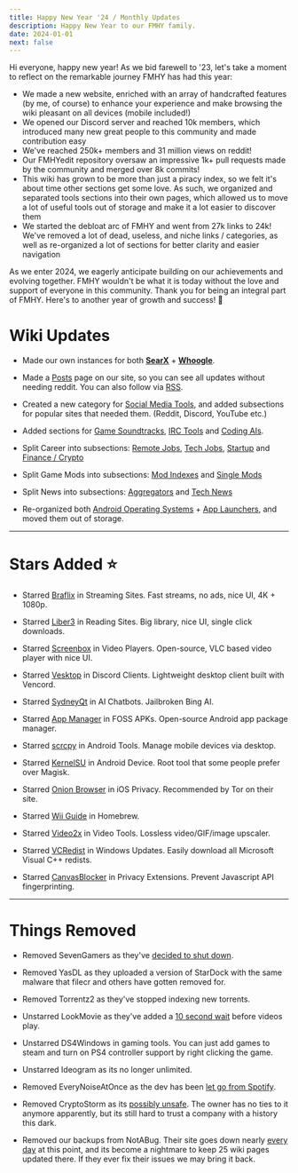```yaml
---
title: Happy New Year '24 / Monthly Updates
description: Happy New Year to our FMHY family.
date: 2024-01-01
next: false
---
```

<Post authors="['nbats', 'zinklog', 'Q', 'Kai', 'taskylizard']" />

Hi everyone, happy new year! As we bid farewell to '23, let's take a moment to reflect on the remarkable journey FMHY has had this year:

- We made a new website, enriched with an array of handcrafted features (by me, of course) to enhance your experience and make browsing the wiki pleasant on all devices (mobile included!)
- We opened our Discord server and reached 10k members, which introduced many new great people to this community and made contribution easy
- We've reached 250k+ members and 31 million views on reddit!
- Our FMHYedit repository oversaw an impressive 1k+ pull requests made by the community and merged over 8k commits!
- This wiki has grown to be more than just a piracy index, so we felt it's about time other sections get some love. As such, we organized and separated tools sections into their own pages, which allowed us to move a lot of useful tools out of storage and make it a lot easier to discover them
- We started the debloat arc of FMHY and went from 27k links to 24k! We've removed a lot of dead, useless, and niche links / categories, as well as re-organized a lot of sections for better clarity and easier navigation

As we enter 2024, we eagerly anticipate building on our achievements and evolving together. FMHY wouldn't be what it is today without the love and support of everyone in this community. Thank you for being an integral part of FMHY. Here's to another year of growth and success! 💙

# Wiki Updates

* Made our own instances for both **[SearX](https://searx.fmhy.net/)** + **[Whoogle](https://whoogle.fmhy.net/)**.

* Made a [Posts](https://fmhy.net/posts) page on our site, so you can see all updates without needing reddit. You can also follow via [RSS](https://fmhy.net/feed.rss).

* Created a new category for [Social Media Tools](https://fmhy.net/social-media-tools), and added subsections for popular sites that needed them. (Reddit, Discord, YouTube etc.)

* Added sections for [Game Soundtracks](https://fmhy.net/audiopiracyguide#game-soundtracks), [IRC Tools](https://fmhy.net/downloadpiracyguide#irc-tools) and [Coding AIs](https://fmhy.net/devtools#coding-ais).

* Split Career into subsections: [Remote Jobs](https://fmhy.net/miscguide#remote-jobs), [Tech Jobs](https://fmhy.net/miscguide#tech-jobs), [Startup](https://fmhy.net/miscguide#startup) and [Finance / Crypto](https://fmhy.net/miscguide#finance-crypto)

* Split Game Mods into subsections: [Mod Indexes](https://fmhy.net/gamingpiracyguide#mod-indexes) and [Single Mods](https://fmhy.net/gamingpiracyguide#game-mods)

* Split News into subsections: [Aggregators](https://fmhy.net/miscguide#aggregators) and [Tech News](https://fmhy.net/miscguide#tech-news)

* Re-organized both [Android Operating Systems](https://fmhy.net/android-iosguide#operating-systems) + [App Launchers](https://fmhy.net/android-iosguide#app-launchers), and moved them out of storage.

***

# Stars Added ⭐

* Starred [Braflix](https://fmhy.net/videopiracyguide#streaming-sites) in Streaming Sites. Fast streams, no ads, nice UI, 4K + 1080p.

* Starred [Liber3](https://fmhy.net/readingpiracyguide#ebooks) in Reading Sites. Big library, nice UI, single click downloads.

* Starred [Screenbox](https://fmhy.net/video-tools#video-players) in Video Players. Open-source, VLC based video player with nice UI.

* Starred [Vesktop](https://fmhy.net/social-media-tools#discord-clients) in Discord Clients. Lightweight desktop client built with Vencord.

* Starred [SydneyQt](https://fmhy.net/ai#proprietary-llms) in AI Chatbots. Jailbroken Bing AI.

* Starred [App Manager](https://fmhy.net/android-iosguide#foss-apks) in FOSS APKs. Open-source Android app package manager.

* Starred [scrcpy](https://fmhy.net/android-iosguide#android-device) in Android Tools. Manage mobile devices via desktop.

* Starred [KernelSU](https://fmhy.net/android-iosguide#android-device) in Android Device. Root tool that some people prefer over Magisk.

* Starred [Onion Browser](https://fmhy.net/android-iosguide#ios-privacy) in iOS Privacy. Recommended by Tor on their site.

* Starred [Wii Guide](https://fmhy.net/gamingpiracyguide#homebrew) in Homebrew.

* Starred [Video2x](https://fmhy.net/video-tools#video-tools-1) in Video Tools. Lossless video/GIF/image upscaler.

* Starred [VCRedist](https://fmhy.net/system-tools#windows-updates) in Windows Updates. Easily download all Microsoft Visual C++ redists.

* Starred [CanvasBlocker](https://fmhy.net/adblockvpnguide#privacy-extensions) in Privacy Extensions. Prevent Javascript API fingerprinting.

***
 
# Things Removed
 
* Removed SevenGamers as they've [decided to shut down](https://i.imgur.com/C5sgVqI.png).

* Removed YasDL as they uploaded a version of StarDock with the same malware that filecr and others have gotten removed for.

* Removed Torrentz2 as they've stopped indexing new torrents.

* Unstarred LookMovie as they've added a [10 second wait](https://i.imgur.com/I0D9Hyt.png) before videos play.

* Unstarred DS4Windows in gaming tools. You can just add games to steam and turn on PS4 controller support by right clicking the game.

* Unstarred Ideogram as its no longer unlimited.

* Removed EveryNoiseAtOnce as the dev has been [let go from Spotify](https://i.imgur.com/AaIrcAc.png).

* Removed CryptoStorm as its [possibly unsafe](https://i.imgur.com/VDlSY1T.png). The owner has no ties to it anymore apparently, but its still hard to trust a company with a history this dark.

* Removed our backups from NotABug. Their site goes down nearly [every day](https://i.imgur.com/Vx8Ou68.png) at this point, and its become a nightmare to keep 25 wiki pages updated there. If they ever fix their issues we may bring it back.
